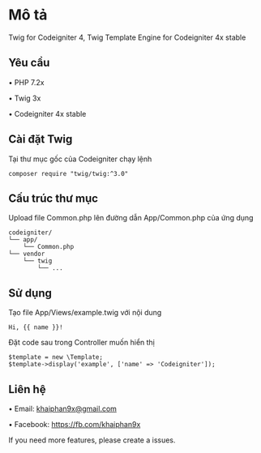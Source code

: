# Mô tả
Twig for Codeigniter 4, Twig Template Engine for Codeigniter 4x stable

## Yêu cầu
• PHP 7.2x

• Twig 3x

• Codeigniter 4x stable

## Cài đặt Twig
Tại thư mục gốc của Codeigniter chạy lệnh

```
composer require "twig/twig:^3.0"
```

## Cấu trúc thư mục
Upload file Common.php lên đường dẫn App/Common.php của ứng dụng
```
codeigniter/
└── app/
    └── Common.php
└── vendor
    └── twig
        └── ...
```

## Sử dụng
Tạo file App/Views/example.twig với nội dung
```
Hi, {{ name }}!
```

Đặt code sau trong Controller muốn hiển thị
```
$template = new \Template;
$template->display('example', ['name' => 'Codeigniter']);
```
## Liên hệ
• Email: khaiphan9x@gmail.com

• Facebook: https://fb.com/khaiphan9x

If you need more features, please create a issues.
